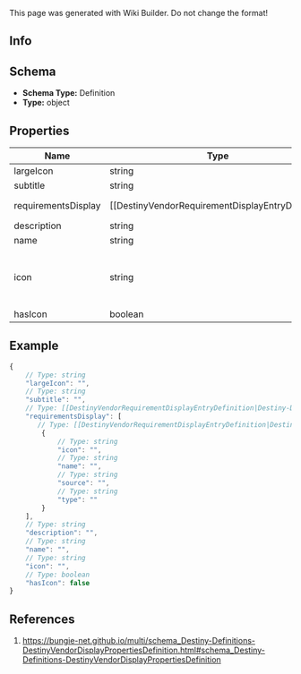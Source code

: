 <span class="wiki-builder">This page was generated with Wiki Builder. Do not change the format!</span>

## Info

## Schema
* **Schema Type:** Definition
* **Type:** object

## Properties
Name | Type | Description
---- | ---- | -----------
largeIcon | string | 
subtitle | string | 
requirementsDisplay | [[DestinyVendorRequirementDisplayEntryDefinition|Destiny-Definitions-DestinyVendorRequirementDisplayEntryDefinition]]:Definition[] | Vendors, in addition to expected display property data, may also showsome &quot;common requirements&quot; as statically defined definition data.  This might be whena vendor accepts a single type of currency, or when the currency is unique to the vendorand the designers wanted to show that currency when you interact with the vendor.
description | string | 
name | string | 
icon | string | Note that &quot;icon&quot; is sometimes misleading, and should be interpreted in the context of the entity.For instance, in Destiny 1 the DestinyRecordBookDefinition's icon was a big picture of a book. But usually, it will be a small square image that you can use as... well, an icon.
hasIcon | boolean | 

## Example
```javascript
{
    // Type: string
    "largeIcon": "",
    // Type: string
    "subtitle": "",
    // Type: [[DestinyVendorRequirementDisplayEntryDefinition|Destiny-Definitions-DestinyVendorRequirementDisplayEntryDefinition]]:Definition[]
    "requirementsDisplay": [
       // Type: [[DestinyVendorRequirementDisplayEntryDefinition|Destiny-Definitions-DestinyVendorRequirementDisplayEntryDefinition]]:Definition
        {
            // Type: string
            "icon": "",
            // Type: string
            "name": "",
            // Type: string
            "source": "",
            // Type: string
            "type": ""
        }
    ],
    // Type: string
    "description": "",
    // Type: string
    "name": "",
    // Type: string
    "icon": "",
    // Type: boolean
    "hasIcon": false
}

```

## References
1. https://bungie-net.github.io/multi/schema_Destiny-Definitions-DestinyVendorDisplayPropertiesDefinition.html#schema_Destiny-Definitions-DestinyVendorDisplayPropertiesDefinition
